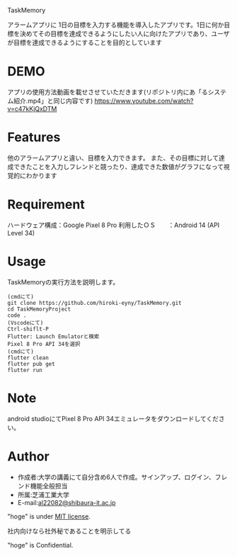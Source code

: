 TaskMemory

アラームアプリに 1日の目標を入力する機能を導入したアプリです。1日に何か目標を決めてその目標を達成できるようにしたい人に向けたアプリであり、ユーザが目標を達成できるようにすることを目的としています
 
# DEMO
 
アプリの使用方法動画を載せさせていただきます(リポジトリ内にあ「るシステム紹介.mp4」と同じ内容です)
https://www.youtube.com/watch?v=c47kKjQxDTM
 
# Features
 
他のアラームアプリと違い、目標を入力できます。
また、その目標に対して達成できたことを入力しフレンドと競ったり、達成できた数値がグラフになって視覚的にわかります
 
# Requirement
 
ハードウェア構成：Google Pixel 8 Pro
利用したＯＳ　　：Android 14 (API Level 34)
 
# Usage
 
TaskMemoryの実行方法を説明します。

```
(cmdにて)
git clone https://github.com/hiroki-eyny/TaskMemory.git
cd TaskMemoryProject
code .
(Vscodeにて)
Ctrl-shiflt-P
Flutter: Launch Emulatorと検索
Pixel 8 Pro API 34を選択
(cmdにて)
flutter clean
flutter pub get
flutter run
```
# Note
 
android studioにてPixel 8 Pro API 34エミュレータをダウンロードしてください。

# Author
 
* 作成者:大学の講義にて自分含め6人で作成。サインアップ、ログイン、フレンド機能全般担当
* 所属:芝浦工業大学
* E-mail:al22082@shibaura-it.ac.jp
 
"hoge" is under [MIT license](https://en.wikipedia.org/wiki/MIT_License).
 
社内向けなら社外秘であることを明示してる
 
"hoge" is Confidential.
